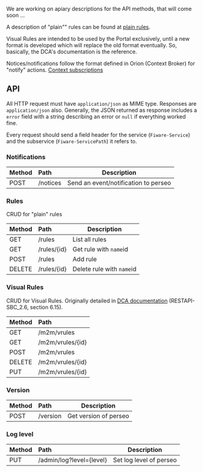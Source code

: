 <a name="API"></a>

We are working on apiary descriptions for the API methods, that will come soon ...

A description of "plain"" rules can be found at [plain rules](plain_rules.md).

Visual Rules are intended to be used by the Portal exclusively, until a new format is developed which will replace the old format eventually. So, basically, the DCA's documentation is the reference.

Notices/notifications follow the format defined in Orion (Context Broker) for "notify" actions. [Context subscriptions](https://forge.fi-ware.org/plugins/mediawiki/wiki/fiware/index.php/Publish/Subscribe_Broker_-_Orion_Context_Broker_-_User_and_Programmers_Guide#Context_subscriptions)


## API

All HTTP request must have  `application/json` as MIME type. Responses are `application/json` also. Generally, the JSON returned as response includes a `error` field with a string describing an error or `null` if everything worked fine.

Every request should send a field header for the service (`Fiware-Service`) and the subservice (`Fiware-ServicePath`) it refers to.


### Notifications
| Method | Path | Description|
| ------ |:-----|-----------|
| POST   | /notices | Send an event/notification to perseo|



### Rules

CRUD for "plain" rules

| Method | Path        | Description |
| ------ |:-------------|------------|
| GET    | /rules      | List all rules |
| GET    | /rules/{id} | Get rule with `name`id|
| POST   | /rules      | Add rule |
| DELETE | /rules/{id} | Delete rule with `name`id|

### Visual Rules

CRUD for Visual Rules. Originally detailed in [DCA documentation](https://colabora.tid.es/dca/SitePages/Inicio.aspx) (RESTAPI-SBC_2.6, section 6.15).

| Method | Path    |
| ------ |:--------|
| GET    | /m2m/vrules |
| GET    | /m2m/vrules/{id} |
| POST   | /m2m/vrules |
| DELETE | /m2m/vrules/{id} |
| PUT    | /m2m/vrules/{id} |

### Version
| Method | Path | Description|
| ------ |:-----|-----------|
| POST   | /version | Get version of perseo|

### Log level
| Method | Path | Description|
| ------ |:-----|-----------|
| PUT   | /admin/log?level={level} | Set log level of perseo|

